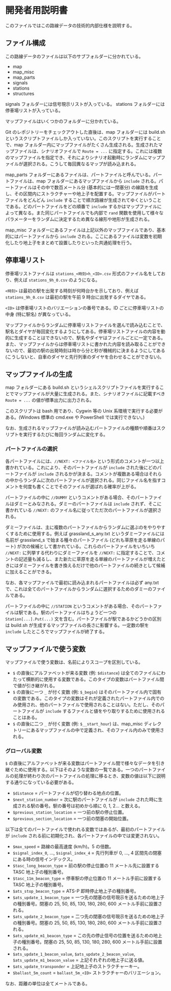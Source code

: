 # 開発者用説明書

このファイルではこの路線データの技術的内部仕様を説明する。

## ファイル構成

この路線データのファイルは以下のサブフォルダーに分かれている。

 - map
 - map_misc
 - map_parts
 - signals
 - stations
 - structures

signals フォルダーには信号現示リストが入っている。
stations フォルダーには停車場リストが入っている。

マップファイルはいくつかのフォルダーに分かれている。

Git のレポジトリーをチェックアウトした直後は、map フォルダーには build.sh というスクリプトファイルしか入っていない。このスクリプトを実行することで、map フォルダー内にマップファイルがたくさん生成される。生成されたマップファイルは、シナリオファイルで `Route = ...` に指定する。これには複数のマップファイルを指定でき、それによりシナリオ起動時にランダムにマップファイルが選択される。こうして毎回異なるマップが読み込まれる。

map_parts フォルダーにあるファイルは、パートファイルと呼んでいる。パートファイルは、map フォルダーにあるマップファイルから `include` される。パートファイルはその中で数百メートル分 (基本的には一閉塞分) の線路を生成し、その区間内にストラクチャーや地上子を配置する。マップファイルがパートファイルをどんどん `include` することで順次路線が生成されてゆくということである。どのパートファイルをどの順番で `include` するかはマップファイルによって異なる。また同じパートファイルでも内部で `rand` 関数を使用して様々なパラメーターをランダムに決定するため異なる線形や地形が生成される。

map_misc フォルダーにあるファイルは上記以外のマップファイルであり、基本的にはパートファイルから `include` される。ここにあるファイルは変数を初期化したり地上子をまとめて設置したりといった共通処理を行う。

## 停車場リスト

停車場リストファイルは `stations_<時刻>h_<ID>.csv` 形式のファイル名をしており、例えば `stations_9h_0.csv` のようになる。

`<時刻>` は最初の駅を出発する時刻が何時台かを示しており、例えば `stations_9h_0.csv` は最初の駅を午前 9 時台に出発するダイヤである。

`<ID>` は停車場リストのバリエーションの番号である。ID ごとに停車場リストの中身 (特に駅名) が異なっている。

マップファイルからランダムに停車場リストファイルを選んで読み込むことで、駅名とダイヤが毎回変化するようにしてある。停車場リストファイルの内容を動的に生成することはできないので、駅名やダイヤはファイルごとに一定である。また、マップファイルからは停車場リストに書かれた内容を読み取ることができないので、最初の駅の出発時刻は時から分と秒が機械的に決まるようにしてある (こうしないと、自車のダイヤと先行列車のダイヤを合わせることができない)。

## マップファイルの生成

map フォルダーにある build.sh というシェルスクリプトファイルを実行することでマップファイルが大量に生成される。また、シナリオファイルに記載すべき `Route = ...` の値が標準出力に出力される。

このスクリプトは bash 用であり、Cygwin 等の Unix 系環境で実行する必要がある。(Windows 標準の cmd.exe や PowerShell では実行できない。)

なお、生成されるマップファイルが読み込むパートファイルの種類や順番はスクリプトを実行するたびに毎回ランダムに変化する。

### パートファイルの選択

各パートファイルには、`//NEXT: <ファイル名>` という形式のコメントが一つ以上書かれている。これにより、そのパートファイルが `include` された後にどのパートファイルが `include` されるかが決まる。コメントが複数ある場合はそれらの中からランダムに次のパートファイルが選択される。同じファイル名を指すコメントを何度も書くことでそのファイルが選ばれる確率が上がる。

パートファイルの中に `//DUMMY` というコメントがある場合、そのパートファイルはダミーとみなされる。ダミーのパートファイルは `include` されず、そこに書かれている `//NEXT:` のファイル名に従ってただ次のパートファイルが選択される。

ダミーファイルは、主に複数のパートファイルからランダムに選ぶのをやりやすくするために使用する。例えば grassland_s_any.txt というダミーファイルには名前が grassland_s で始まる種々のパートファイル (どれも草原を走る単線のパート) が次の候補として書かれている。これらのパートファイルをいちいち `//NEXT:` に列挙する代わりにダミーファイルを `//NEXT:` に指定することで、コメントの記述量も減るし、また新たに草原を走る単線のパートファイルが増えたときにはダミーファイルを書き換えるだけで他のパートファイルの続きとして候補に加えることができる。

なお、各マップファイルで最初に読み込まれるパートファイルは必ず any.txt で、これは全てのパートファイルからランダムに選択するためのダミーのファイルである。

パートファイルの中に `//STATION` というコメントがある場合、そのパートファイルは駅である。駅のパートファイルはちょうど一つの `Station[...].Put(...)` 文を含む。パートファイルが駅であるかどうかの区別は build.sh が生成するマップファイルの長さに影響する。一定数の駅を `include` したところでマップファイルが終了する。

## マップファイルで使う変数

マップファイルで使う変数は、名前によりスコープを区別している。

 - `$` の直後にアルファベットが来る変数 (例: `$distance`) は全てのファイルにわたって横断的に使用する変数である。このタイプの変数はパートファイル間で値が引き継がれる。
 - `$` の直後に一つ `_` が付く変数 (例: `$_begin`) はそのパートファイル内で固有の変数である。このタイプの変数はそれが定義されたパートファイル内でのみ使用され、他のパートファイルで使用されることはない。ただし、そのパートファイルが `include` するファイルと値をやり取りするために使用されることはある。
 - `$` の直後に二つ `_` が付く変数 (例: `$__start_hour`) は、map_misc ディレクトリーにあるマップファイルの中で定義され、そのファイル内のみで使用される。

### グローバル変数

`$` の直後にアルファベットが来る変数はパートファイル間で様々なデータを引き継ぐために使用する。以下はそのような変数の一覧である。一つのパートファイルの処理が終わり次のパートファイルの処理に移るとき、変数の値は以下に説明する通りになっている必要がある。

 - `$distance` = パートファイルが切り替わる地点の位置。
 - `$next_station_number` = 次に駅のパートファイルが `include` された時に生成される駅の番号。駅の番号は初めから順に 0, 1, 2... と数える。
 - `$previous_station_location` = 一つ前の駅の停止位置。
 - `$previous_section_location` = 一つ前の閉塞の開始位置。

以下は全てのパートファイルで使われる変数ではあるが、最初のパートファイルが `include` される前に初期化され、各パートファイルの中では変更されない。

 - `$max_speed` = 路線の最高速度 (km/h)。5 の倍数。
 - `$signal_index_0`, ..., `$signal_index_4` = 先行列車が 0, ..., 4 区間先の閉塞にある時の信号インデックス。
 - `$tasc_long_beacon_type` = 前の駅の停止位置の 11 メートル先に設置する TASC 地上子の種別番号。
 - `$tasc_11m_beacon_type` = 停車駅の停止位置の 11 メートル手前に設置する TASC 地上子の種別番号。
 - `$ats_stop_beacon_type` = ATS-P 即時停止地上子の種別番号。
 - `$ats_update_1_beacon_type` = 一つ先の閉塞の信号現示を送るための地上子の種別番号。閉塞の 25, 50, 85, 130, 180, 280, 600 メートル手前に設置される。
 - `$ats_update_2_beacon_type` = 二つ先の閉塞の信号現示を送るための地上子の種別番号。閉塞の 25, 50, 85, 130, 180, 280, 600 メートル手前に設置される。
 - `$ats_update_m1_beacon_type` = この先の停止信号の位置を送るための地上子の種別番号。閉塞の 25, 50, 85, 130, 180, 280, 600 メートル手前に設置される。
 - `$ats_update_1_beacon_value`, `$ats_update_2_beacon_value`, `$ats_update_m1_beacon_value` = 上記それぞれの地上子に送る値。
 - `$ats_update_transponder` = 上記地上子のストラクチャーキー。
 - `$ballast_5m_count` = `ballast_5m_<ID>` ストラクチャーのバリエーション。

なお、距離の単位は全てメートルである。
